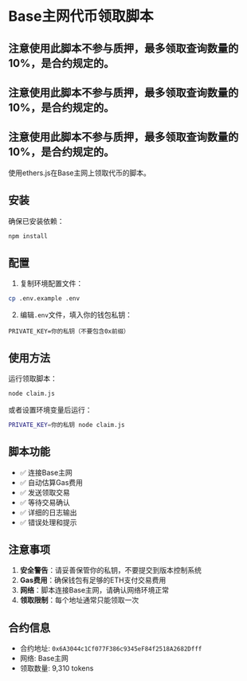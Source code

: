 # Base主网代币领取脚本

## 注意使用此脚本不参与质押，最多领取查询数量的10%，是合约规定的。
## 注意使用此脚本不参与质押，最多领取查询数量的10%，是合约规定的。
## 注意使用此脚本不参与质押，最多领取查询数量的10%，是合约规定的。


使用ethers.js在Base主网上领取代币的脚本。

## 安装

确保已安装依赖：

```bash
npm install
```

## 配置

1. 复制环境配置文件：
```bash
cp .env.example .env
```

2. 编辑`.env`文件，填入你的钱包私钥：
```
PRIVATE_KEY=你的私钥（不要包含0x前缀）
```

## 使用方法

运行领取脚本：

```bash
node claim.js
```

或者设置环境变量后运行：

```bash
PRIVATE_KEY=你的私钥 node claim.js
```

## 脚本功能

- ✅ 连接Base主网
- ✅ 自动估算Gas费用
- ✅ 发送领取交易
- ✅ 等待交易确认
- ✅ 详细的日志输出
- ✅ 错误处理和提示

## 注意事项

1. **安全警告**：请妥善保管你的私钥，不要提交到版本控制系统
2. **Gas费用**：确保钱包有足够的ETH支付交易费用
3. **网络**：脚本连接Base主网，请确认网络环境正常
4. **领取限制**：每个地址通常只能领取一次

## 合约信息

- 合约地址: `0x6A3044c1Cf077F386c9345eF84f2518A2682Dfff`
- 网络: Base主网
- 领取数量: 9,310 tokens
